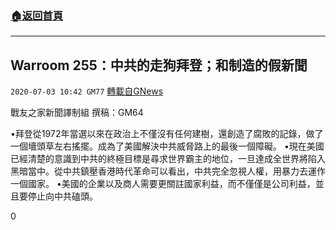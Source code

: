 ###  [:house:返回首頁](https://github.com/ourhimalayas/txt)
---

## Warroom 255：中共的走狗拜登；和制造的假新聞
`2020-07-03 10:42 GM77` [轉載自GNews](https://gnews.org/zh-hant/252929/)

戰友之家新聞譯制組
撰稿：GM64



•拜登從1972年當選以來在政治上不僅沒有任何建樹，還創造了腐敗的記錄，做了一個墻頭草左右搖擺。成為了美國解決中共威脅路上的最後一個障礙。
•現在美國已經清楚的意識到中共的終極目標是尋求世界霸主的地位，一旦達成全世界將陷入黑暗當中。從中共鎮壓香港時代革命可以看出，中共完全忽視人權，用暴力去運作一個國家。
•美國的企業以及商人需要更關註國家利益，而不僅僅是公司利益，並且要停止向中共磕頭。

0
